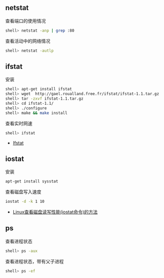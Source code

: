 ## netstat

查看端口的使用情况

```sh
shell> netstat -anp | grep :80
```

查看活动中的网络情况

```sh
shell> netstat -autlp
```

## ifstat

安装

```sh
shell> apt-get install ifstat 
shell> wget  http://gael.roualland.free.fr/ifstat/ifstat-1.1.tar.gz
shell> tar -zxvf ifstat-1.1.tar.gz
shell> cd ifstat-1.1/
shell> ./configure
shell> make && make install
```

查看实时网速

```sh
shell> ifstat
```

- [Ifstat](http://gael.roualland.free.fr/ifstat/)

## iostat

安装

```sh
apt-get install sysstat
```

查看磁盘写入速度

```sh
iostat -d -k 1 10 
```

- [Linux查看磁盘读写性能(iostat命令)的方法](https://blog.csdn.net/n8765/article/details/52044862)

## ps

查看进程状态

```sh
shell> ps -aux
```

查看进程状态，带有父子进程

```sh
shell> ps -ef
```
